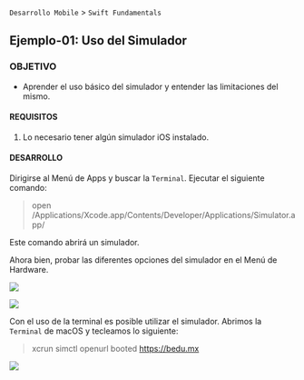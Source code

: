 
`Desarrollo Mobile` > `Swift Fundamentals`

## Ejemplo-01: Uso del Simulador


### OBJETIVO

- Aprender el uso básico del simulador y entender las limitaciones del mismo.

#### REQUISITOS

1. Lo necesario tener algún simulador iOS instalado.

#### DESARROLLO

Dirigirse al Menú de Apps y buscar la `Terminal`.
Ejecutar el siguiente comando:

> open /Applications/Xcode.app/Contents/Developer/Applications/Simulator.app/

Este comando abrirá un simulador.

Ahora bien, probar las diferentes opciones del simulador en el Menú de Hardware.

![](1.gif)

![](2.gif)

Con el uso de la terminal es posible utilizar el simulador.
Abrimos la `Terminal` de macOS y tecleamos lo siguiente:

> xcrun simctl openurl booted https://bedu.mx

![](3.gif)


